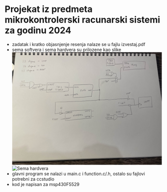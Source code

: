 # Projekat iz predmeta mikrokontrolerski racunarski sistemi za godinu 2024
- zadatak i kratko objasnjenje resenja nalaze se u fajlu izvestaj.pdf
- sema softvera i sema hardvera su prilozene kao slike 
![Sema softvera](sema_softver.jpg)
![Sema hardvera](sema_hardver.png)
- glavni program se nalazi u main.c i function.c/.h, ostalo su fajlovi potrebni za ccstudio
- kod je napisan za msp430F5529
